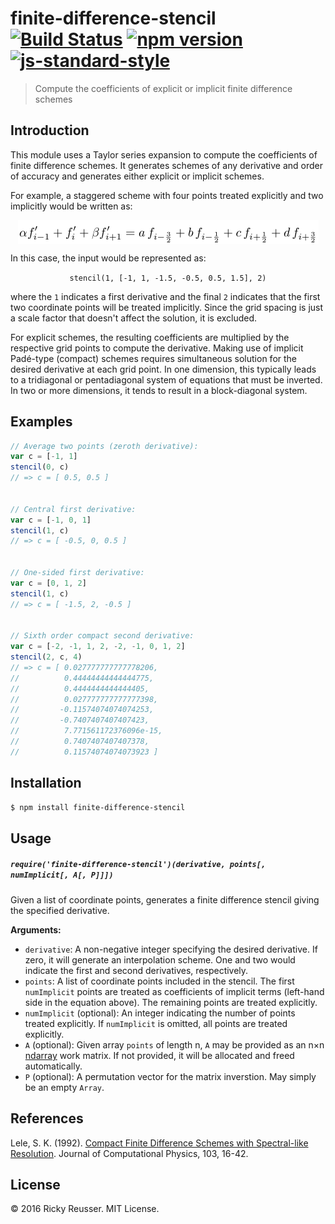 # finite-difference-stencil [![Build Status](https://travis-ci.org/scijs/finite-difference-stencil.svg)](https://travis-ci.org/scijs/finite-difference-stencil) [![npm version](https://badge.fury.io/js/finite-difference-stencil.svg)](https://badge.fury.io/js/finite-difference-stencil) [![js-standard-style](https://img.shields.io/badge/code%20style-standard-brightgreen.svg)](http://standardjs.com/)

> Compute the coefficients of explicit or implicit finite difference schemes

## Introduction

This module uses a Taylor series expansion to compute the coefficients of finite difference schemes. It generates schemes of any derivative and order of accuracy and generates either explicit or implicit schemes.

For example, a staggered scheme with four points treated explicitly and two implicitly would be written as:

<p align="center"><img alt="&bsol;alpha f&apos;&lowbar;&lcub;i-1&rcub; &plus; f&apos;&lowbar;i &plus; &bsol;beta f&apos;&lowbar;&lcub;i &plus; 1&rcub; &equals; a &bsol;&comma; f&lowbar;&lcub;i - &bsol;frac&lcub;3&rcub;&lcub;2&rcub;&rcub; &plus; b &bsol;&comma; f&lowbar;&lcub;i - &bsol;frac&lcub;1&rcub;&lcub;2&rcub;&rcub; &plus; c &bsol;&comma; f&lowbar;&lcub;i &plus; &bsol;frac&lcub;1&rcub;&lcub;2&rcub;&rcub; &plus; d &bsol;&comma; f&lowbar;&lcub;i &plus; &bsol;frac&lcub;3&rcub;&lcub;2&rcub;&rcub;" valign="middle" src="images/alpha-f_i-1-f_i-beta-f_i-1-a-f_i-frac32-b-f_i-e92b84b018.png" width="481" height="38"></p>

In this case, the input would be represented as:

<p align="center"><code>stencil(1, [-1, 1, -1.5, -0.5, 0.5, 1.5], 2)</code></p>

where the `1` indicates a first derivative and the final `2` indicates that the first two coordinate points will be treated implicitly. Since the grid spacing is just a scale factor that doesn't affect the solution, it is excluded.

For explicit schemes, the resulting coefficients are multiplied by the respective grid points to compute the derivative.  Making use of implicit Padé-type (compact) schemes requires simultaneous solution for the desired derivative at each grid point. In one dimension, this typically leads to a tridiagonal or pentadiagonal system of equations that must be inverted. In two or more dimensions, it tends to result in a block-diagonal system.

## Examples

```javascript
// Average two points (zeroth derivative):
var c = [-1, 1]
stencil(0, c)
// => c = [ 0.5, 0.5 ]


// Central first derivative:
var c = [-1, 0, 1]
stencil(1, c)
// => c = [ -0.5, 0, 0.5 ]


// One-sided first derivative:
var c = [0, 1, 2]
stencil(1, c)
// => c = [ -1.5, 2, -0.5 ]


// Sixth order compact second derivative:
var c = [-2, -1, 1, 2, -2, -1, 0, 1, 2]
stencil(2, c, 4)
// => c = [ 0.027777777777778206,
//          0.44444444444444775,
//          0.4444444444444405,
//          0.027777777777777398,
//         -0.11574074074074253,
//         -0.7407407407407423,
//          7.771561172376096e-15,
//          0.7407407407407378,
//          0.11574074074073923 ]
```

## Installation

```bash
$ npm install finite-difference-stencil
```

## Usage

##### `require('finite-difference-stencil')(derivative, points[, numImplicit[, A[, P]]])`

Given a list of coordinate points, generates a finite difference stencil giving the specified derivative.

**Arguments:**

- `derivative`: A non-negative integer specifying the desired derivative. If zero, it will generate an interpolation scheme. One and two would indicate the first and second derivatives, respectively.
- `points`: A list of coordinate points included in the stencil. The first `numImplicit` points are treated as coefficients of implicit terms (left-hand side in the equation above). The remaining points are treated explicitly.
- `numImplicit` (optional): An integer indicating the number of points treated explicitly. If `numImplicit` is omitted, all points are treated explicitly.
- `A` (optional): Given array `points` of length n, `A` may be provided as an n&times;n [ndarray](https://github.com/scijs/ndarray) work matrix. If not provided, it will be allocated and freed automatically.
- `P` (optional): A permutation vector for the matrix inverstion. May simply be an empty `Array`.

## References
Lele, S. K. (1992). [Compact Finite Difference Schemes with Spectral-like Resolution](http://www.math.colostate.edu/~yzhou/course/math750_fall2009/Lele_1992JCP.pdf). Journal of Computational Physics, 103, 16-42.

## License
&copy; 2016 Ricky Reusser. MIT License.
